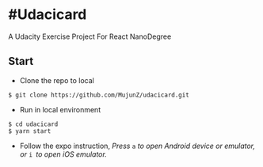 # #Udacicard
A Udacity Exercise Project For React NanoDegree

## Start
- Clone the repo to local
```
$ git clone https://github.com/MujunZ/udacicard.git
```

- Run in local environment
```
$ cd udacicard
$ yarn start
```

- Follow the expo instruction, *Press* `a` *to open Android device or emulator, or* `i `*to open iOS emulator.*
